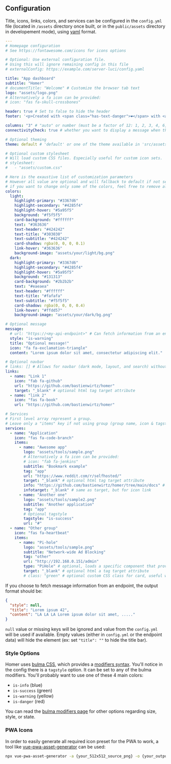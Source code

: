 ## Configuration

Title, icons, links, colors, and services can be configured in the `config.yml` file (located in `/assets` directory once built, or in the `public/assets` directory in developement mode), using [yaml](http://yaml.org/) format.

```yaml
---
# Homepage configuration
# See https://fontawesome.com/icons for icons options

# Optional: Use external configuration file. 
# Using this will ignore remaining config in this file
# externalConfig: https://example.com/server-luci/config.yaml

title: "App dashboard"
subtitle: "Homer"
# documentTitle: "Welcome" # Customize the browser tab text
logo: "assets/logo.png"
# Alternatively a fa icon can be provided:
# icon: "fas fa-skull-crossbones"

header: true # Set to false to hide the header
footer: '<p>Created with <span class="has-text-danger">❤️</span> with <a href="https://bulma.io/">bulma</a>, <a href="https://vuejs.org/">vuejs</a> & <a href="https://fontawesome.com/">font awesome</a> // Fork me on <a href="https://github.com/bastienwirtz/homer"><i class="fab fa-github-alt"></i></a></p>' # set false if you want to hide it.

columns: "3" # "auto" or number (must be a factor of 12: 1, 2, 3, 4, 6, 12)
connectivityCheck: true # whether you want to display a message when the apps are not accessible anymore (VPN disconnected for example)

# Optional theming
theme: default # 'default' or one of the theme available in 'src/assets/themes'.

# Optional custom stylesheet
# Will load custom CSS files. Especially useful for custom icon sets.
# stylesheet:
#   - "assets/custom.css"

# Here is the exaustive list of customization parameters
# However all value are optional and will fallback to default if not set.
# if you want to change only some of the colors, feel free to remove all unused key.
colors:
  light:
    highlight-primary: "#3367d6"
    highlight-secondary: "#4285f4"
    highlight-hover: "#5a95f5"
    background: "#f5f5f5"
    card-background: "#ffffff"
    text: "#363636"
    text-header: "#424242"
    text-title: "#303030"
    text-subtitle: "#424242"
    card-shadow: rgba(0, 0, 0, 0.1)
    link-hover: "#363636"
    background-image: "assets/your/light/bg.png"
  dark:
    highlight-primary: "#3367d6"
    highlight-secondary: "#4285f4"
    highlight-hover: "#5a95f5"
    background: "#131313"
    card-background: "#2b2b2b"
    text: "#eaeaea"
    text-header: "#ffffff"
    text-title: "#fafafa"
    text-subtitle: "#f5f5f5"
    card-shadow: rgba(0, 0, 0, 0.4)
    link-hover: "#ffdd57"
    background-image: "assets/your/dark/bg.png"

# Optional message
message:
  # url: "https://<my-api-endpoint>" # Can fetch information from an endpoint to override value below.
  style: "is-warning"
  title: "Optional message!"
  icon: "fa fa-exclamation-triangle"
  content: "Lorem ipsum dolor sit amet, consectetur adipiscing elit."

# Optional navbar
# links: [] # Allows for navbar (dark mode, layout, and search) without any links
links:
  - name: "Link 1"
    icon: "fab fa-github"
    url: "https://github.com/bastienwirtz/homer"
    target: "_blank" # optional html tag target attribute
  - name: "link 2"
    icon: "fas fa-book"
    url: "https://github.com/bastienwirtz/homer"

# Services
# First level array represent a group.
# Leave only a "items" key if not using group (group name, icon & tagstyle are optional, section separation will not be displayed).
services:
  - name: "Application"
    icon: "fas fa-code-branch"
    items:
      - name: "Awesome app"
        logo: "assets/tools/sample.png"
        # Alternatively a fa icon can be provided:
        # icon: "fab fa-jenkins"
        subtitle: "Bookmark example"
        tag: "app"
        url: "https://www.reddit.com/r/selfhosted/"
        target: "_blank" # optional html tag target attribute
        info: "https://github.com/bastienwirtz/homer/tree/main/docs" # optional link to documentation
        infotarget: "_blank" # same as target, but for icon link
      - name: "Another one"
        logo: "assets/tools/sample2.png"
        subtitle: "Another application"
        tag: "app"
        # Optional tagstyle
        tagstyle: "is-success"
        url: "#"
  - name: "Other group"
    icon: "fas fa-heartbeat"
    items:
      - name: "Pi-hole"
        logo: "assets/tools/sample.png"
        subtitle: "Network-wide Ad Blocking"
        tag: "other"
        url: "http://192.168.0.151/admin"
        type: "PiHole" # optional, loads a specific component that provides extra features. MUST MATCH a file name (without file extension) available in `src/components/services`
        target: "_blank" # optional html a tag target attribute
        # class: "green" # optional custom CSS class for card, useful with custom stylesheet
```

If you choose to fetch message information from an endpoint, the output format should be:

```json
{
  "style": null,
  "title": "Lorem ipsum 42",
  "content": "LA LA LA Lorem ipsum dolor sit amet, ....."
}
```

`null` value or missing keys will be ignored and value from the `config.yml` will be used if available.
Empty values (either in `config.yml` or the endpoint data) will hide the element (ex: set `"title": ""` to hide the title bar).

### Style Options

Homer uses [bulma CSS](https://bulma.io/), which provides a [modifiers syntax](https://bulma.io/documentation/modifiers/syntax/). You'll notice in the config there is a `tagstyle` option. It can be set to any of the bulma modifiers. You'll probably want to use one of these 4 main colors:

- `is-info` (blue)
- `is-success` (green)
- `is-warning` (yellow)
- `is-danger` (red)

You can read the [bulma modifiers page](https://bulma.io/documentation/modifiers/syntax/) for other options regarding size, style, or state.

### PWA Icons

In order to easily generate all required icon preset for the PWA to work, a tool like [vue-pwa-asset-generator](https://www.npmjs.com/package/vue-pwa-asset-generator) can be used:

```bash
npx vue-pwa-asset-generator -a {your_512x512_source_png} -o {your_output_folder}
```
